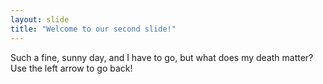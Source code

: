 ```yaml
---
layout: slide
title: "Welcome to our second slide!"
---
```

Such a fine, sunny day, and I have to go, but what does my death matter?
Use the left arrow to go back!
